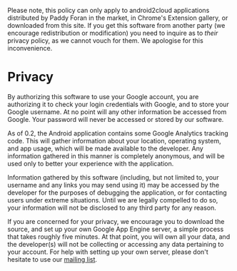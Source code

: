 Please note, this policy can only apply to android2cloud applications distributed by Paddy Foran in the market, in Chrome's Extension gallery, or downloaded from this site. If you get this software from another party (we encourage redistribution or modification) you need to inquire as to _their_ privacy policy, as we cannot vouch for them. We apologise for this inconvenience.

# Privacy #

By authorizing this software to use your Google account, you are authorizing it to check your login credentials with Google, and to store your Google username. At no point will any other information be accessed from Google. Your password will never be accessed or stored by our software.

As of 0.2, the Android application contains some Google Analytics tracking code. This will gather information about your location, operating system, and app usage, which will be made available to the developer. Any information gathered in this manner is completely anonymous, and will be used only to better your experience with the application.

Information gathered by this software (including, but not limited to, your username and any links you may send using it) may be accessed by the developer for the purposes of debugging the application, or for contacting users under extreme situations. Until we are legally compelled to do so, your information will not be disclosed to any third party for any reason.

If you are concerned for your privacy, we encourage you to download the source, and set up your own Google App Engine server, a simple process that takes roughly five minutes. At that point, you will own all your data, and the developer(s) will not be collecting or accessing any data pertaining to your account. For help with setting up your own server, please don't hesitate to use our [mailing list](http://groups.google.com/group/android2cloud).